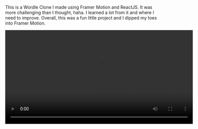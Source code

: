 This is a Wordle Clone I made using Framer Motion and ReactJS. It was more challenging than I thought, haha. I learned a lot from it and where I need to improve. Overall, this was a fun little project and I dipped my toes into Framer Motion.

<video src="wordle1.mp4" controls width="600"></video>
